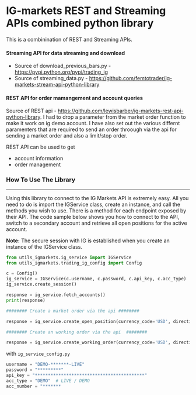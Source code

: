 # IG-markets REST and Streaming APIs combined python library
This is a combinination of REST and Streaming APIs. 
#### Streaming API for data streaming and download
- Source of download_previous_bars.py - https://pypi.python.org/pypi/trading_ig
- Source of streaming_data.py - https://github.com/femtotrader/ig-markets-stream-api-python-library

#### REST API for order mamangement and account queries
Source of REST api - https://github.com/lewisbarber/ig-markets-rest-api-python-library. I had to drop a parameter from the market order function to make it work on ig demo account. I have also set out the various differnt paramenters that are required to send an order throough via the api for sending a market order and also a limit/stop order.

REST API can be used to get 
- account information
- order management


### How To Use The Library
--------------------------

Using this library to connect to the IG Markets API is extremely easy. All you need to do is import the IGService class, create an instance, and call the methods you wish to use. There is a method for each endpoint exposed by their API. The code sample below shows you how to connect to the API, switch to a secondary account and retrieve all open positions for the active account.

**Note:** The secure session with IG is established when you create an instance of the IGService class.

```python
from utils_igmarkets.ig_service import IGService
from utils_igmarkets.trading_ig_config import Config

c = Config()
ig_service = IGService(c.username, c.password, c.api_key, c.acc_type)
ig_service.create_session()

response = ig_service.fetch_accounts()
print(response)

######## Create a market order via the api ########

response = ig_service.create_open_position(currency_code='USD', direction='BUY', epic='CS.D.AUDUSD.MINI.IP', expiry='-', force_open='false', guaranteed_stop='false', level='', limit_distance='', limit_level='', order_type='MARKET', size=3, stop_distance='', stop_level='')

######## Create an working order via the api  ########

response = ig_service.create_working_order(currency_code='USD', direction='SELL', epic='CS.D.AUDUSD.MINI.IP', expiry='-', good_till_date="2016/02/06 20:00:44", guaranteed_stop='true', level=0.7850, limit_distance=200.0, limit_level='', size=1, stop_distance=45.0, stop_level='', time_in_force='GOOD_TILL_CANCELLED', order_type='LIMIT')
```

with `ig_service_config.py`

```python
username = "DEMO-*******-LIVE"
password = "*********"
api_key = "******************************************"
acc_type = "DEMO"  # LIVE / DEMO
acc_number = "*******
```
